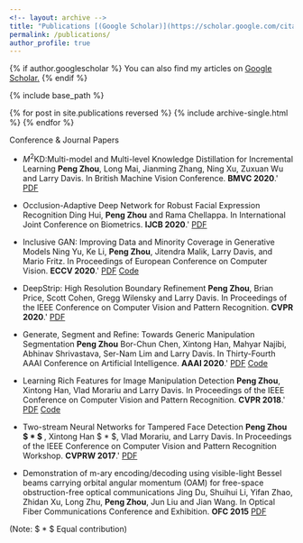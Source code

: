 ```yaml
---
<!-- layout: archive -->
title: "Publications [(Google Scholar)](https://scholar.google.com/citations?hl=en&user=W0iPYdUAAAAJ&view_op=list_works&sortby=pubdate)"
permalink: /publications/
author_profile: true
---
```


{% if author.googlescholar %}
 You can also find my articles on <u><a href="https://scholar.google.com/citations?hl=en&user=W0iPYdUAAAAJ&view_op=list_works&sortby=pubdate">Google Scholar</a>.</u>
{% endif %}

{% include base_path %}

{% for post in site.publications reversed %}
  {% include archive-single.html %}
{% endfor %}

Conference & Journal Papers

* $M^2$KD:Multi-model and Multi-level Knowledge Distillation for Incremental Learning
<b>Peng Zhou</b>, Long Mai, Jianming Zhang, Ning Xu, Zuxuan Wu and Larry Davis. In British Machine Vision Conference. <b>BMVC 2020</b>.' [PDF](https://arxiv.org/pdf/1904.01769.pdf)

* Occlusion-Adaptive Deep Network for Robust Facial Expression Recognition
Ding Hui, <b>Peng Zhou</b> and Rama Chellappa. In International Joint Conference on Biometrics. <b>IJCB 2020</b>.' [PDF](https://arxiv.org/pdf/2005.06040.pdf)

* Inclusive GAN: Improving Data and Minority Coverage in Generative Models
Ning Yu, Ke Li, <b>Peng Zhou</b>,  Jitendra Malik, Larry Davis, and Mario Fritz. In Proceedings of European Conference on Computer Vision. <b>ECCV 2020</b>.' [PDF](https://arxiv.org/pdf/2004.03355.pdf) [Code](https://github.com/ningyu1991/InclusiveGAN)

* DeepStrip: High Resolution Boundary Refinement
 <b>Peng Zhou</b>, Brian Price, Scott Cohen, Gregg Wilensky and Larry Davis. In Proceedings of the IEEE Conference on Computer Vision and Pattern Recognition. <b>CVPR 2020</b>.' [PDF](https://openaccess.thecvf.com/content_CVPR_2020/papers/Zhou_Deepstrip_High-Resolution_Boundary_Refinement_CVPR_2020_paper.pdf)

* Generate, Segment and Refine: Towards Generic Manipulation Segmentation
<b>Peng Zhou</b> Bor-Chun Chen, Xintong Han, Mahyar Najibi, Abhinav Shrivastava, Ser-Nam Lim and Larry Davis. In Thirty-Fourth AAAI Conference on Artificial Intelligence. <b>AAAI 2020</b>.' [PDF](https://arxiv.org/pdf/1811.09729.pdf) [Code](https://github.com/pengzhou1108/GSRNet)

* Learning Rich Features for Image Manipulation Detection
<b>Peng Zhou</b>, Xintong Han, Vlad Morariu and Larry Davis. In Proceedings of the IEEE Conference on Computer Vision and Pattern Recognition. <b>CVPR 2018</b>.' [PDF](https://openaccess.thecvf.com/content_cvpr_2018/papers/Zhou_Learning_Rich_Features_CVPR_2018_paper.pdf) [Code](https://github.com/pengzhou1108/RGB-N)

* Two-stream Neural Networks for Tampered Face Detection
<b>Peng Zhou $ * $ </b>, Xintong Han $ * $, Vlad Morariu, and Larry Davis. In Proceedings of the IEEE Conference on Computer Vision and Pattern Recognition Workshop. <b>CVPRW 2017</b>.' [PDF](https://ieeexplore.ieee.org/stamp/stamp.jsp?arnumber=8014963)

* Demonstration of m-ary encoding/decoding using visible-light Bessel beams carrying orbital angular momentum (OAM) for free-space obstruction-free optical communications
Jing Du, Shuihui Li, Yifan Zhao, Zhidan Xu, Long Zhu, <b>Peng Zhou</b>, Jun Liu and Jian Wang. In Optical Fiber Communications Conference and Exhibition. <b>OFC 2015</b> [PDF](https://ieeexplore.ieee.org/stamp/stamp.jsp?tp=&arnumber=7121488)

(Note: $ * $ Equal contribution)

